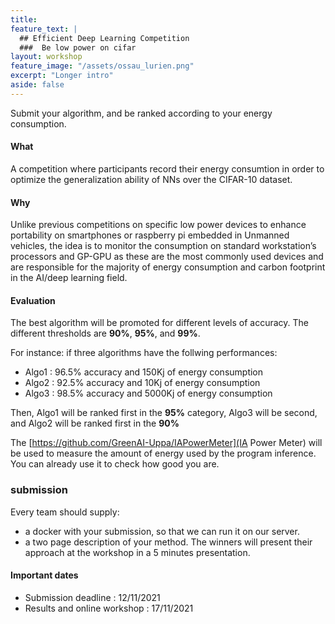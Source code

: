 ```yaml
---
title: 
feature_text: |
  ## Efficient Deep Learning Competition
  ###  Be low power on cifar
layout: workshop
feature_image: "/assets/ossau_lurien.png"
excerpt: "Longer intro"
aside: false 
---
```


Submit your algorithm, and be ranked according to your energy consumption.

#### What

A competition where participants record their energy consumtion in order to optimize the generalization ability of NNs over the CIFAR-10 dataset.

#### Why 

Unlike previous competitions on specific low power devices to enhance portability on smartphones or raspberry pi embedded in Unmanned vehicles, the idea is to monitor the consumption on standard workstation’s processors and GP-GPU as these are the most commonly used devices and are responsible for the majority of energy consumption and carbon footprint in the AI/deep learning field. 

#### Evaluation
The best algorithm will be promoted for different levels of accuracy. The different thresholds are **90%**, **95%**, and **99%**. 

For instance: if three algorithms have the follwing performances: 
- Algo1 : 96.5% accuracy and 150Kj of energy consumption
- Algo2 : 92.5% accuracy and 10Kj of energy consumption
- Algo3 : 98.5% accuracy and 5000Kj of energy consumption

Then, Algo1 will be ranked first in the **95%** category, Algo3 will be second, and Algo2 will be ranked first in the **90%**

The [https://github.com/GreenAI-Uppa/IAPowerMeter](IA Power Meter) will be used to measure the amount of energy used by the program inference. You can already use it to check how good you are.

### submission
Every team should supply:
- a docker with your submission, so that we can run it on our server. 
- a two page description of your method. The winners will present their approach at the workshop in a 5 minutes presentation.


#### Important dates

- Submission deadline : 12/11/2021
- Results and online workshop : 17/11/2021

